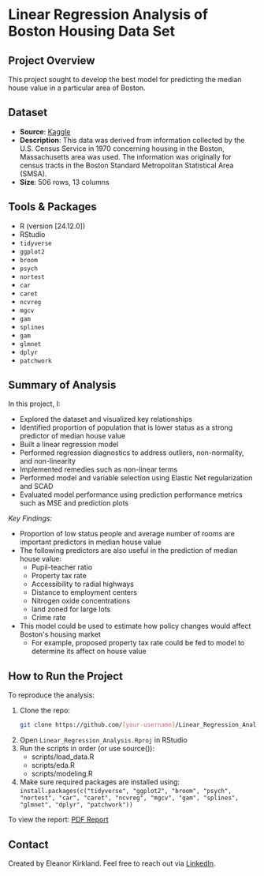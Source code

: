 # Linear Regression Analysis of Boston Housing Data Set

## Project Overview

This project sought to develop the best model for predicting the median house value in a particular area of Boston.

## Dataset

- **Source**: [Kaggle](https://www.kaggle.com/datasets/schirmerchad/bostonhoustingmlnd)
- **Description**: This data was derived from information collected by the U.S. Census Service in 1970 concerning
housing in the Boston, Massachusetts area was used. The information was originally for census tracts in the Boston Standard Metropolitan Statistical Area (SMSA).
- **Size**: 506 rows, 13 columns

## Tools & Packages

- R (version [24.12.0])
- RStudio
- `tidyverse`
- `ggplot2`
- `broom`
- `psych`
- `nortest`
- `car`
- `caret`
- `ncvreg`
- `mgcv`
- `gam`
- `splines`
- `gam`
- `glmnet`
- `dplyr`
- `patchwork`

## Summary of Analysis

In this project, I:
- Explored the dataset and visualized key relationships
- Identified proportion of population that is lower status as a strong predictor of median house value
- Built a linear regression model
- Performed regression diagnostics to address outliers, non-normality, and non-linearity
- Implemented remedies such as non-linear terms
- Performed model and variable selection using Elastic Net regularization and SCAD
- Evaluated model performance using prediction performance metrics such as MSE and prediction plots

_Key Findings:_
- Proportion of low status people and average number of rooms are important predictors in median house value
- The following predictors are also useful in the prediction of median house value:
  * Pupil-teacher ratio
  * Property tax rate
  * Accessibility to radial highways
  * Distance to employment centers
  * Nitrogen oxide concentrations
  * land zoned for large lots
  * Crime rate
- This model could be used to estimate how policy changes would affect Boston's housing market
  * For example, proposed property tax rate could be fed to model to determine its affect on house value

## How to Run the Project

To reproduce the analysis:

1. Clone the repo:
   ```bash
   git clone https://github.com/[your-username]/Linear_Regression_Analysis.git
2. Open `Linear_Regression_Analysis.Rproj` in RStudio
3. Run the scripts in order (or use source()):
   * scripts/load_data.R
   * scripts/eda.R
   * scripts/modeling.R
4. Make sure required packages are installed using:
   ```install.packages(c("tidyverse", "ggplot2", "broom", "psych", "nortest", "car", "caret", "ncvreg", "mgcv", "gam", "splines", "glmnet", "dplyr", "patchwork"))```

To view the report:
[PDF Report](./Boston_Housing_Data.pdf)

## Contact

Created by Eleanor Kirkland. Feel free to reach out via [LinkedIn](https://www.linkedin.com/in/eleanor-kirkland-42b859332/).
